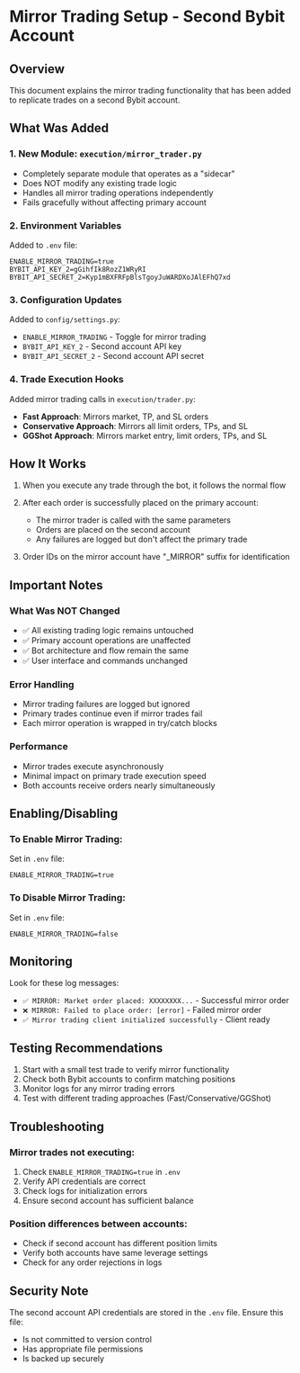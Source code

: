 # Mirror Trading Setup - Second Bybit Account

## Overview
This document explains the mirror trading functionality that has been added to replicate trades on a second Bybit account.

## What Was Added

### 1. New Module: `execution/mirror_trader.py`
- Completely separate module that operates as a "sidecar"
- Does NOT modify any existing trade logic
- Handles all mirror trading operations independently
- Fails gracefully without affecting primary account

### 2. Environment Variables
Added to `.env` file:
```
ENABLE_MIRROR_TRADING=true
BYBIT_API_KEY_2=gGihfIk8RozZ1WRyRI
BYBIT_API_SECRET_2=Kyp1mBXFRFpBlsTgoyJuWARDXoJAlEFhQ7xd
```

### 3. Configuration Updates
Added to `config/settings.py`:
- `ENABLE_MIRROR_TRADING` - Toggle for mirror trading
- `BYBIT_API_KEY_2` - Second account API key
- `BYBIT_API_SECRET_2` - Second account API secret

### 4. Trade Execution Hooks
Added mirror trading calls in `execution/trader.py`:
- **Fast Approach**: Mirrors market, TP, and SL orders
- **Conservative Approach**: Mirrors all limit orders, TPs, and SL
- **GGShot Approach**: Mirrors market entry, limit orders, TPs, and SL

## How It Works

1. When you execute any trade through the bot, it follows the normal flow
2. After each order is successfully placed on the primary account:
   - The mirror trader is called with the same parameters
   - Orders are placed on the second account
   - Any failures are logged but don't affect the primary trade

3. Order IDs on the mirror account have "_MIRROR" suffix for identification

## Important Notes

### What Was NOT Changed
- ✅ All existing trading logic remains untouched
- ✅ Primary account operations are unaffected
- ✅ Bot architecture and flow remain the same
- ✅ User interface and commands unchanged

### Error Handling
- Mirror trading failures are logged but ignored
- Primary trades continue even if mirror trades fail
- Each mirror operation is wrapped in try/catch blocks

### Performance
- Mirror trades execute asynchronously
- Minimal impact on primary trade execution speed
- Both accounts receive orders nearly simultaneously

## Enabling/Disabling

### To Enable Mirror Trading:
Set in `.env` file:
```
ENABLE_MIRROR_TRADING=true
```

### To Disable Mirror Trading:
Set in `.env` file:
```
ENABLE_MIRROR_TRADING=false
```

## Monitoring

Look for these log messages:
- `✅ MIRROR: Market order placed: XXXXXXXX...` - Successful mirror order
- `❌ MIRROR: Failed to place order: [error]` - Failed mirror order
- `✅ Mirror trading client initialized successfully` - Client ready

## Testing Recommendations

1. Start with a small test trade to verify mirror functionality
2. Check both Bybit accounts to confirm matching positions
3. Monitor logs for any mirror trading errors
4. Test with different trading approaches (Fast/Conservative/GGShot)

## Troubleshooting

### Mirror trades not executing:
1. Check `ENABLE_MIRROR_TRADING=true` in `.env`
2. Verify API credentials are correct
3. Check logs for initialization errors
4. Ensure second account has sufficient balance

### Position differences between accounts:
- Check if second account has different position limits
- Verify both accounts have same leverage settings
- Check for any order rejections in logs

## Security Note
The second account API credentials are stored in the `.env` file. Ensure this file:
- Is not committed to version control
- Has appropriate file permissions
- Is backed up securely